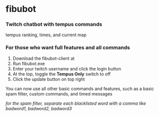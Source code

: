 # fibubot
### Twitch chatbot with tempus commands
tempus ranking, times, and current map


### For those who want full features and all commands
1. Download the fibubot-client at <link>
2. Run fibubot.exe
3. Enter your twitch username and click the login button
4. At the top, toggle the **Tempus Only** switch to off
5. Click the update button on top right

You can now use all other basic commands and features, such as a basic spam filter, custom commands, and timed messages

*for the spam filter, separate each blacklisted word with a comma like badword1, badword2, badword3*
